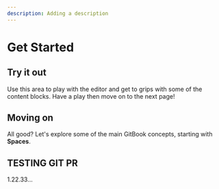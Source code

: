 ```yaml
---
description: Adding a description
---
```


# Get Started

## Try it out

Use this area to play with the editor and get to grips with some of the content blocks. Have a play then move on to the next page!



## Moving on

All good? Let's explore some of the main GitBook concepts, starting with **Spaces**.

## TESTING GIT PR
1.22.33...
